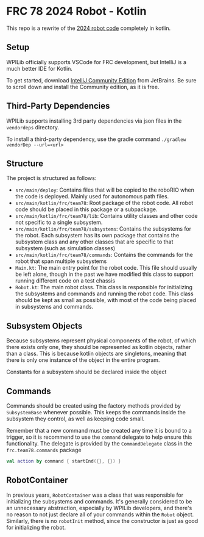 # FRC 78 2024 Robot - Kotlin

This repo is a rewrite of the [2024 robot code](https://github.com/frc78/FRC78_Robot) completely in
kotlin.

## Setup

WPILib officially supports VSCode for FRC development, but IntelliJ is a much better IDE for Kotlin.

To get started, download [IntelliJ Community Edition](https://www.jetbrains.com/idea/download/) from
JetBrains. Be sure to scroll down and install the Community edition, as it is free.

## Third-Party Dependencies

WPILib supports installing 3rd party dependencies via json files in the `vendordeps` directory.

To install a third-party dependency, use the gradle command
`./gradlew vendorDep --url=<url>`

## Structure

The project is structured as follows:

- `src/main/deploy`: Contains files that will be copied to the roboRIO when the code is deployed.
  Mainly used for autonomous path files.
- `src/main/kotlin/frc/team78`: Root package of the robot code. All robot code should be placed in
  this package or a subpackage.
- `src/main/kotlin/frc/team78/lib`: Contains utility classes and other code not specific to a single subsystem.
- `src/main/kotlin/frc/team78/subsystems`: Contains the subsystems for the robot. Each subsystem has its own package
  that contains the subsystem class and any other classes that are specific to that subsystem (such as
  simulation classes)
- `src/main/kotlin/frc/team78/commands`: Contains the commands for the robot that span multiple subsystems
- `Main.kt`: The main entry point for the robot code. This file should usually be left alone, though in the past we have
  modified this class to support running different code on a test chassis
- `Robot.kt`: The main robot class. This class is responsible for initializing the subsystems and commands and
  running the robot code. This class should be kept as small as possible, with most of the code being placed in
  subsystems and commands.

## Subsystem Objects

Because subsystems represent physical components of the robot, of which there exists only one, they should be
represented as kotlin objects, rather than
a class.
This is because kotlin objects are singletons, meaning that there is only one instance of the object in the entire
program.

Constants for a subsystem should be declared inside the object

## Commands

Commands should be created using the factory methods provided by `SubsystemBase` whenever possible. This keeps the
commands inside the subsystem they control, as well as keeping code small.

Remember that a new command must be created any time it is bound to a trigger, so it is recommend to use the `command`
delegate to help ensure this functionality. The delegate is provided by the `CommandDelegate` class in the
`frc.team78.commands` package

```kotlin
val action by command { startEnd({}, {}) }
```

## RobotContainer

In previous years, `RobotContainer` was a class that was responsible for initializing the subsystems and commands. It's
generally considered to be an unnecessary abstraction, especially by WPILib developers, and there's no reason to not
just declare
all of your commands within the `Robot` object.
Similarly, there is no `robotInit` method, since the constructor is just as good for initializing the robot.